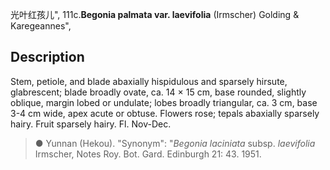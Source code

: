 光叶红孩儿",
111c.**Begonia palmata var. laevifolia** (Irmscher) Golding & Karegeannes",

## Description
Stem, petiole, and blade abaxially hispidulous and sparsely hirsute, glabrescent; blade broadly ovate, ca. 14 × 15 cm, base rounded, slightly oblique, margin lobed or undulate; lobes broadly triangular, ca. 3 cm, base 3-4 cm wide, apex acute or obtuse. Flowers rose; tepals abaxially sparsely hairy. Fruit sparsely hairy. Fl. Nov-Dec.

> ● Yunnan (Hekou).
  "Synonym": "*Begonia laciniata* subsp. *laevifolia* Irmscher, Notes Roy. Bot. Gard. Edinburgh 21: 43. 1951.
